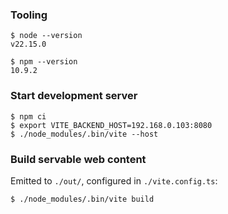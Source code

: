 ### Tooling

```console
$ node --version
v22.15.0

$ npm --version
10.9.2
```

### Start development server

```console
$ npm ci
$ export VITE_BACKEND_HOST=192.168.0.103:8080
$ ./node_modules/.bin/vite --host
```

### Build servable web content

Emitted to `./out/`, configured in `./vite.config.ts`:

```console
$ ./node_modules/.bin/vite build
```
